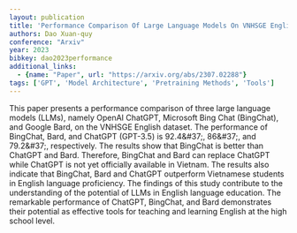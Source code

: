 ```yaml
---
layout: publication
title: 'Performance Comparison Of Large Language Models On VNHSGE English Dataset: Openai Chatgpt, Microsoft Bing Chat, And Google Bard'
authors: Dao Xuan-quy
conference: "Arxiv"
year: 2023
bibkey: dao2023performance
additional_links:
  - {name: "Paper", url: "https://arxiv.org/abs/2307.02288"}
tags: ['GPT', 'Model Architecture', 'Pretraining Methods', 'Tools']
---
```

This paper presents a performance comparison of three large language models (LLMs), namely OpenAI ChatGPT, Microsoft Bing Chat (BingChat), and Google Bard, on the VNHSGE English dataset. The performance of BingChat, Bard, and ChatGPT (GPT-3.5) is 92.4\&#37;, 86\&#37;, and 79.2\&#37;, respectively. The results show that BingChat is better than ChatGPT and Bard. Therefore, BingChat and Bard can replace ChatGPT while ChatGPT is not yet officially available in Vietnam. The results also indicate that BingChat, Bard and ChatGPT outperform Vietnamese students in English language proficiency. The findings of this study contribute to the understanding of the potential of LLMs in English language education. The remarkable performance of ChatGPT, BingChat, and Bard demonstrates their potential as effective tools for teaching and learning English at the high school level.
